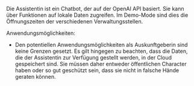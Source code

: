 Die Assistentin ist ein Chatbot, der auf der OpenAI API basiert. Sie kann über Funktionen auf lokale Daten zugreifen. Im Demo-Mode sind dies die Öffnungszeiten der verschiedenen Verwaltungsstellen.

Anwendungsmöglichkeiten:
- Den potentiellen Anwendungsmöglichkeiten als Auskunftgeberin sind keine Grenzen gesetzt. Es gilt hingegen zu beachten, dass die Daten, die der Assistentin zur Verfügung gestellt werden, in der Cloud gespeichert sind. Sie müssen daher entweder öffentlichen Character haben oder so gut geschützt sein, dass sie nicht in falsche Hände geraten können.